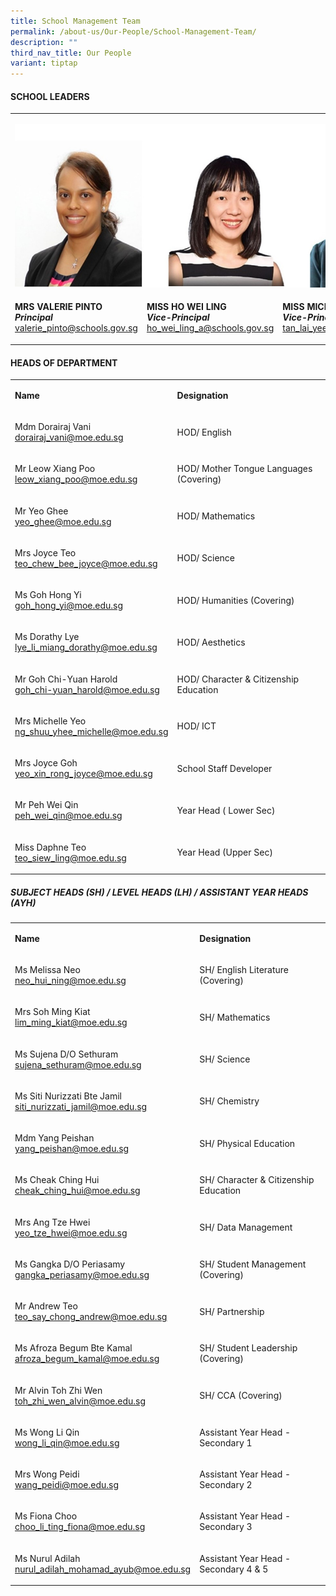 ```yaml
---
title: School Management Team
permalink: /about-us/Our-People/School-Management-Team/
description: ""
third_nav_title: Our People
variant: tiptap
---
```

<h4><strong>SCHOOL LEADERS</strong></h4>
<table style="minWidth: 75px">
<colgroup>
<col>
<col>
<col>
</colgroup>
<tbody>
<tr>
<td rowspan="1" colspan="3">
<p></p>
<div class="isomer-image-wrapper">
<img style="width: 100%" height="auto" width="100%" alt="" src="/images/About us/Our People/School Management Team/school_leaders_1.jpg">
</div>
</td>
</tr>
<tr>
<td rowspan="1" colspan="1">
<p><strong>MRS VALERIE PINTO<br><em>Principal</em></strong>
<br><a href="mailto:valerie_pinto@schools.gov.sg" rel="noopener noreferrer nofollow" target="_blank">valerie_pinto@schools.gov.sg</a>
</p>
</td>
<td rowspan="1" colspan="1">
<p><strong>MISS HO WEI LING</strong>
<br><strong><em>Vice-Principal</em></strong>
<br><a href="mailto:ho_wei_ling_a@schools.gov.sg" rel="noopener noreferrer nofollow" target="_blank">ho_wei_ling_a@schools.gov.sg</a>
</p>
</td>
<td rowspan="1" colspan="1">
<p><strong>MISS MICHELLE TAN<br><em>Vice-Principal</em></strong>
<br><a href="mailto:tan_lai_yee_michelle@schools.gov.sg" rel="noopener noreferrer nofollow" target="_blank">tan_lai_yee_michelle@schools.gov.sg</a>
</p>
</td>
</tr>
</tbody>
</table>
<h4><strong>HEADS OF DEPARTMENT</strong></h4>
<table style="minWidth: 50px">
<colgroup>
<col>
<col>
</colgroup>
<tbody>
<tr>
<td rowspan="1" colspan="1">
<p><strong>Name</strong>
</p>
</td>
<td rowspan="1" colspan="1">
<p><strong>Designation</strong>
</p>
</td>
</tr>
<tr>
<td rowspan="1" colspan="1">
<p>Mdm Dorairaj Vani
<br><a href="mailto:dorairaj_vani@moe.edu.sg" rel="noopener noreferrer nofollow" target="_blank">dorairaj_vani@moe.edu.sg</a>
</p>
</td>
<td rowspan="1" colspan="1">
<p>HOD/ English</p>
</td>
</tr>
<tr>
<td rowspan="1" colspan="1">
<p>Mr Leow Xiang Poo
<br><a href="mailto:leow_xiang_poo@moe.edu.sg" rel="noopener noreferrer nofollow" target="_blank">leow_xiang_poo@moe.edu.sg</a>
</p>
</td>
<td rowspan="1" colspan="1">
<p>HOD/ Mother Tongue Languages (Covering)</p>
</td>
</tr>
<tr>
<td rowspan="1" colspan="1">
<p>Mr Yeo Ghee
<br><a href="mailto:yeo_ghee@moe.edu.sg" rel="noopener noreferrer nofollow" target="_blank">yeo_ghee@moe.edu.sg</a>
</p>
</td>
<td rowspan="1" colspan="1">
<p>HOD/ Mathematics</p>
</td>
</tr>
<tr>
<td rowspan="1" colspan="1">
<p>Mrs Joyce Teo
<br><a href="mailto:teo_chew_bee_joyce@moe.edu.sg" rel="noopener noreferrer nofollow" target="_blank">teo_chew_bee_joyce@moe.edu.sg</a>
</p>
</td>
<td rowspan="1" colspan="1">
<p>HOD/ Science</p>
</td>
</tr>
<tr>
<td rowspan="1" colspan="1">
<p>Ms Goh Hong Yi
<br><a href="mailto:goh_hong_yi@moe.edu.sg" rel="noopener noreferrer nofollow" target="_blank">goh_hong_yi@moe.edu.sg</a>
</p>
</td>
<td rowspan="1" colspan="1">
<p>HOD/ Humanities (Covering)</p>
</td>
</tr>
<tr>
<td rowspan="1" colspan="1">
<p>Ms Dorathy Lye
<br><a href="lye_li_miang_dorathy@moe.edu.sg" rel="noopener noreferrer nofollow" target="_blank">lye_li_miang_dorathy@moe.edu.sg</a>
</p>
</td>
<td rowspan="1" colspan="1">
<p>HOD/ Aesthetics</p>
</td>
</tr>
<tr>
<td rowspan="1" colspan="1">
<p>Mr Goh Chi-Yuan Harold
<br><a href="goh_chi-yuan_harold@moe.edu.sg" rel="noopener noreferrer nofollow" target="_blank">goh_chi-yuan_harold@moe.edu.sg</a>
</p>
</td>
<td rowspan="1" colspan="1">
<p>HOD/ Character &amp; Citizenship Education</p>
</td>
</tr>
<tr>
<td rowspan="1" colspan="1">
<p>Mrs Michelle Yeo
<br><a href="mailto:ng_shuu_yhee_michelle@moe.edu.sg" rel="noopener noreferrer nofollow" target="_blank">ng_shuu_yhee_michelle@moe.edu.sg</a>
</p>
</td>
<td rowspan="1" colspan="1">
<p>HOD/ ICT</p>
</td>
</tr>
<tr>
<td rowspan="1" colspan="1">
<p>Mrs Joyce Goh
<br><a href="mailto:yeo_xin_rong_joyce@moe.edu.sg" rel="noopener noreferrer nofollow" target="_blank">yeo_xin_rong_joyce@moe.edu.sg</a>
</p>
</td>
<td rowspan="1" colspan="1">
<p>School Staff Developer</p>
</td>
</tr>
<tr>
<td rowspan="1" colspan="1">
<p>Mr Peh Wei Qin
<br><a href="mailto:peh_wei_qin@moe.edu.sg" rel="noopener noreferrer nofollow" target="_blank">peh_wei_qin@moe.edu.sg</a>
</p>
</td>
<td rowspan="1" colspan="1">
<p>Year Head ( Lower Sec)</p>
</td>
</tr>
<tr>
<td rowspan="1" colspan="1">
<p>Miss Daphne Teo
<br><a href="mailto:teo_siew_ling@moe.edu.sg" rel="noopener noreferrer nofollow" target="_blank">teo_siew_ling@moe.edu.sg</a>
</p>
</td>
<td rowspan="1" colspan="1">
<p>Year Head (Upper Sec)</p>
</td>
</tr>
</tbody>
</table>
<h5><strong>SUBJECT HEADS (SH) / LEVEL HEADS (LH) / ASSISTANT YEAR HEADS (AYH)</strong></h5>
<table style="minWidth: 50px">
<colgroup>
<col>
<col>
</colgroup>
<tbody>
<tr>
<td rowspan="1" colspan="1">
<p><strong>Name</strong>
</p>
</td>
<td rowspan="1" colspan="1">
<p><strong>Designation</strong>
</p>
</td>
</tr>
<tr>
<td rowspan="1" colspan="1">
<p>Ms Melissa Neo
<br><a href="mailto:neo_hui_ning@moe.edu.sg" rel="noopener noreferrer nofollow" target="_blank">neo_hui_ning@moe.edu.sg</a>
</p>
</td>
<td rowspan="1" colspan="1">
<p>SH/ English Literature (Covering)</p>
</td>
</tr>
<tr>
<td rowspan="1" colspan="1">
<p>Mrs Soh Ming Kiat
<br><a href="mailto:lim_ming_kia@moe.edu.sg" rel="noopener noreferrer nofollow" target="_blank">lim_ming_kiat@moe.edu.sg</a>
</p>
</td>
<td rowspan="1" colspan="1">
<p>SH/ Mathematics</p>
</td>
</tr>
<tr>
<td rowspan="1" colspan="1">
<p>Ms Sujena D/O Sethuram
<br><a href="mailto:sujena_sethuram@moe.edu.sg" rel="noopener noreferrer nofollow" target="_blank">sujena_sethuram@moe.edu.sg</a>
</p>
</td>
<td rowspan="1" colspan="1">
<p>SH/ Science</p>
</td>
</tr>
<tr>
<td rowspan="1" colspan="1">
<p>Ms Siti Nurizzati Bte Jamil
<br><a href="mailto:siti_nurizzati_jamil@moe.edu.sg" rel="noopener noreferrer nofollow" target="_blank">siti_nurizzati_jamil@moe.edu.sg</a>
</p>
</td>
<td rowspan="1" colspan="1">
<p>SH/ Chemistry</p>
</td>
</tr>
<tr>
<td rowspan="1" colspan="1">
<p>Mdm Yang Peishan
<br><a href="mailto:yang_peishan@moe.edu.sg" rel="noopener noreferrer nofollow" target="_blank">yang_peishan@moe.edu.sg</a>
</p>
</td>
<td rowspan="1" colspan="1">
<p>SH/ Physical Education</p>
</td>
</tr>
<tr>
<td rowspan="1" colspan="1">
<p>Ms Cheak Ching Hui
<br><a href="mailto:cheak_ching_hui@moe.edu.sg" rel="noopener noreferrer nofollow" target="_blank">cheak_ching_hui@moe.edu.sg</a>
</p>
</td>
<td rowspan="1" colspan="1">
<p>SH/ Character &amp; Citizenship Education</p>
</td>
</tr>
<tr>
<td rowspan="1" colspan="1">
<p>Mrs Ang Tze Hwei
<br><a href="mailto:yeo_tze_hwei@moe.edu.sg" rel="noopener noreferrer nofollow" target="_blank">yeo_tze_hwei@moe.edu.sg</a>
</p>
</td>
<td rowspan="1" colspan="1">
<p>SH/ Data Management</p>
</td>
</tr>
<tr>
<td rowspan="1" colspan="1">
<p>Ms Gangka D/O Periasamy
<br><a href="mailto:gangka_periasamy@moe.edu.sg" rel="noopener noreferrer nofollow" target="_blank">gangka_periasamy@moe.edu.sg</a>
</p>
</td>
<td rowspan="1" colspan="1">
<p>SH/ Student Management (Covering)</p>
</td>
</tr>
<tr>
<td rowspan="1" colspan="1">
<p>Mr Andrew Teo
<br><a href="mailto:teo_say_chong_andrew@moe.edu.sg" rel="noopener noreferrer nofollow" target="_blank">teo_say_chong_andrew@moe.edu.sg</a>
</p>
</td>
<td rowspan="1" colspan="1">
<p>SH/ Partnership</p>
</td>
</tr>
<tr>
<td rowspan="1" colspan="1">
<p>Ms Afroza Begum Bte Kamal
<br><a href="mailto:afroza_begum_kamal@moe.edu.sg" rel="noopener noreferrer nofollow" target="_blank">afroza_begum_kamal@moe.edu.sg</a>
</p>
</td>
<td rowspan="1" colspan="1">
<p>SH/ Student Leadership (Covering)</p>
</td>
</tr>
<tr>
<td rowspan="1" colspan="1">
<p>Mr Alvin Toh Zhi Wen
<br><a href="mailto:toh_zhi_wen_alvin@moe.edu.sg" rel="noopener noreferrer nofollow" target="_blank">toh_zhi_wen_alvin@moe.edu.sg</a>
</p>
</td>
<td rowspan="1" colspan="1">
<p>SH/ CCA (Covering)</p>
</td>
</tr>
<tr>
<td rowspan="1" colspan="1">
<p>Ms Wong Li Qin
<br><a href="mailto:wong_li_qin@moe.edu.sg" rel="noopener noreferrer nofollow" target="_blank">wong_li_qin@moe.edu.sg</a>
</p>
</td>
<td rowspan="1" colspan="1">
<p>Assistant Year Head - Secondary 1</p>
</td>
</tr>
<tr>
<td rowspan="1" colspan="1">
<p>Mrs Wong Peidi
<br><a href="wang_peidi@moe.edu.sg" rel="noopener noreferrer nofollow" target="_blank">wang_peidi@moe.edu.sg</a>
</p>
</td>
<td rowspan="1" colspan="1">
<p>Assistant Year Head - Secondary 2</p>
</td>
</tr>
<tr>
<td rowspan="1" colspan="1">
<p>Ms Fiona Choo
<br><a href="mailto:choo_li_ting_fiona@moe.edu.sg" rel="noopener noreferrer nofollow" target="_blank">choo_li_ting_fiona@moe.edu.sg</a>
</p>
</td>
<td rowspan="1" colspan="1">
<p>Assistant Year Head - Secondary 3</p>
</td>
</tr>
<tr>
<td rowspan="1" colspan="1">
<p>Ms Nurul Adilah
<br><a href="mailto:nurul_adilah_mohamad_ayub@moe.edu.sg" rel="noopener noreferrer nofollow" target="_blank">nurul_adilah_mohamad_ayub@moe.edu.sg</a>
</p>
</td>
<td rowspan="1" colspan="1">
<p>Assistant Year Head - Secondary 4 &amp; 5</p>
</td>
</tr>
</tbody>
</table>
<p></p>